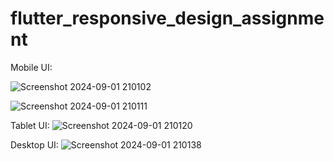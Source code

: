 # flutter_responsive_design_assignment


Mobile UI:

![Screenshot 2024-09-01 210102](https://github.com/user-attachments/assets/ea049120-df09-49e8-a819-5a8e7507fc06)

![Screenshot 2024-09-01 210111](https://github.com/user-attachments/assets/a288dcde-29af-4625-88af-e9863d68a546)

Tablet UI:
![Screenshot 2024-09-01 210120](https://github.com/user-attachments/assets/92710698-54c5-48b9-a21e-ac5030af93f8)

Desktop UI:
![Screenshot 2024-09-01 210138](https://github.com/user-attachments/assets/2780d7f4-519c-4735-a9e9-0f4faf2c39de)
